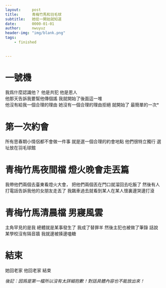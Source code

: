 ```yaml
---
layout:     post
title:      青梅竹馬和羽毛球
subtitle:   她從一開始就知道
date:       0000-01-01
author:     nwuyuz
header-img: "img/blank.png"
tags:
    - finished
    
    
---
```


# 一號機
我爲什麼認識他？
他是共犯
他是恩人   
他那天告訴我要幫他傳個謠
我就開始了後面這一堆  
他沒有給我一個合理的理由
她沒有一個合理的理由拒絕
就開始了
最簡單的一次*
# 第一次約會
所有思春期小情侶都不會做一件事
就是選一個合理的約會地點
他們很特立獨行
選址放在羽毛球館
# 青梅竹馬夜間檔   燈火晚會走丟篇
我帶他們兩個去臺東看燈火大會，
把他們兩個丟在門口就溜回去吃飯了
然後有人打電話告訴我他的女朋友走丟了
我飆車過去就看到某人在某人懷裏邊哭邊打滾
# 青梅竹馬清晨檔    男寢風雲
主角罕見的是我
總體就是某事發生了
我成了替罪羊
然後主犯也被做了筆錄
話說某學校沒有隔音牆
我就邊被揍邊嗑糖
# 結束
她回老家
他回老家
結束

*後記：因爲是第一檔所以沒有太詳細抱歉！對話具體內容也不能放出來！*

